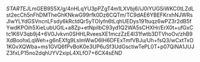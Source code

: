 $START$EJLmGEB9S5X/g/4nHLqYU3pPZgT4m1LXVbj6/iJ0iYUGSiWKC0tLZdLst2ecCh5nFhDMTheGhKNkwG99rfk0Dz6CQTm/TC9dAE6YBEFKrxhNJWRsJlwYLYdGSVncnLFsdy6kRctdQr5yTOIyfn6tLqhUEDys191tuqz6wPZ3r2dB5fYwdKPOih5XieLubUGtL+a8Zp+etNpiIbC93yd1Q2WA5sCHXHr/ErX0t+ufGxCtc1K6V3qb9j4+6V0Jvkvn0SHHLRveesXE1mczZzE4I31fwtb3DTVhoOv/zhB9XdBoohxLqWeh+g6nEXfg9LsImWwD6IH6DFExTmfVBJu/Uh+fsQ3/wCxtTxO1KGvXQWba+ms1GVQ6fPvBoK0e3UP6uSf3UdGsctiwTePL0T+p07QiNA1JUJZ3fxLP15no2dqhUYV2xipL4XLfO7+6CX4s$END$